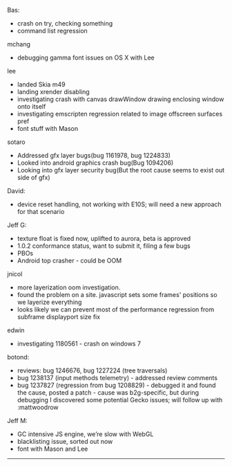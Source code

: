 Bas:
* crash on try, checking something
* command list regression



mchang
* debugging gamma font issues on OS X with Lee



lee
* landed Skia m49
* landing xrender disabling
* investigating crash with canvas drawWindow drawing enclosing window onto itself
* investigating emscripten regression related to image offscreen surfaces pref
* font stuff with Mason



sotaro
* Addressed gfx layer bugs(bug 1161978, bug 1224833)
* Looked into android graphics crash bug(Bug 1094206)
* Looking into gfx layer security bug(But the root cause seems to exist out side of gfx)



David:
* device reset handling, not working with E10S; will need a new approach for that scenario



Jeff G:
* texture float is fixed now, uplifted to aurora, beta is approved
* 1.0.2 conformance status, want to submit it, filing a few bugs
* PBOs
* Android top crasher - could be OOM



jnicol
* more layerization oom investigation. 
* found the problem on a site. javascript sets some frames' positions so we layerize everything
* looks likely we can prevent most of the performance regression from subframe displayport size fix



edwin
* investigating 1180561 - crash on windows 7



botond:
  - reviews: bug 1246676, bug 1227224 (tree traversals)
  - bug 1238137 (input methods telemetry)
          - addressed review comments
  - bug 1237827 (regression from bug 1208829)
          - debugged it and found the cause, posted a patch
          - cause was b2g-specific, but during debugging I discovered some potential Gecko issues; will follow up with :mattwoodrow



Jeff M:
* GC intensive JS engine, we’re slow with WebGL
* blacklisting issue, sorted out now
* font with Mason and Lee

________________


